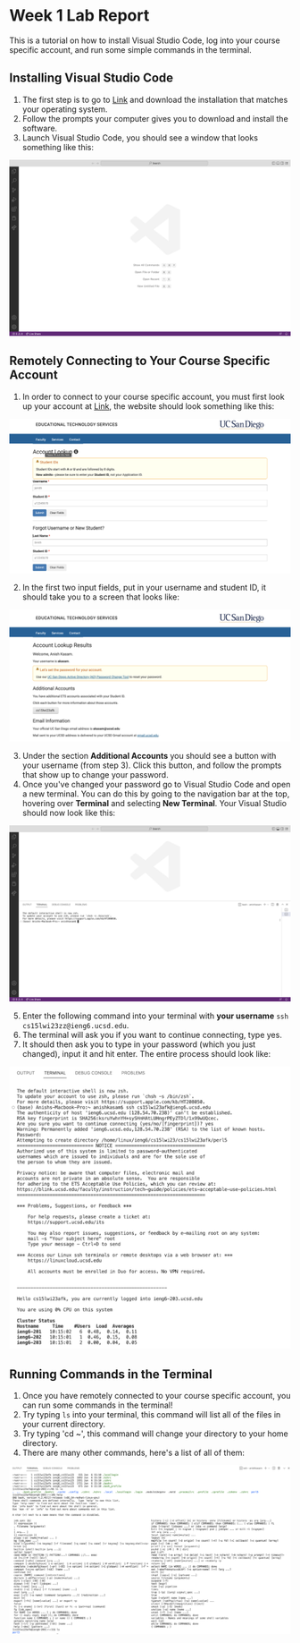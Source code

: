# Week 1 Lab Report

This is a tutorial on how to install Visual Studio Code, log into your course specific account, and run some simple commands in the terminal.

## Installing Visual Studio Code

1. The first step is to go to [Link](https://code.visualstudio.com/) and download the installation that matches your operating system.
2. Follow the prompts your computer gives you to download and install the software.
3. Launch Visual Studio Code, you should see a window that looks something like this:

![Image](images/vsc.png)

## Remotely Connecting to Your Course Specific Account

1. In order to connect to your course specific account, you must first look up your account at [Link](https://sdacs.ucsd.edu/~icc/index.php), the website should look something like this:

![Image](images/password.png)

2. In the first two input fields, put in your username and student ID, it should take you to a screen that looks like:

![Image](images/lookup.png)

3. Under the section **Additional Accounts** you should see a button with your username (from step 3). Click this button, and follow the prompts that show up to change your password.
4. Once you've changed your password go to Visual Studio Code and open a new terminal. You can do this by going to the navigation bar at the top, hovering over **Terminal** and selecting **New Terminal**. Your Visual Studio should now look like this:

![Image](images/terminal.png)

5. Enter the following command into your terminal with **your username** `ssh cs15lwi23zz@ieng6.ucsd.edu`.
6. The terminal will ask you if you want to continue connecting, type yes.
7. It should then ask you to type in your password (which you just changed), input it and hit enter. The entire process should look like:

![Image](images/remote.png)

## Running Commands in the Terminal

1. Once you have remotely connected to your course specific account, you can run some commands in the terminal!
2. Try typing `ls` into your terminal, this command will list all of the files in your current directory.
3. Try typing 'cd ~', this command will change your directory to your home directory.
4. There are many other commands, here's a list of all of them:

![Image](images/commands.png)
